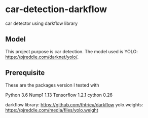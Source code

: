 # car-detection-darkflow
car detector using darkflow library

## Model

This project purpose is car detection. The model used is YOLO:  https://pjreddie.com/darknet/yolo/. 

## Prerequisite
These are the packages version I tested with 

 Python 3.6
 Nump1 1.13
 Tensorflow 1.2.1
 cython 0.26
 
 darkflow library: https://github.com/thtrieu/darkflow
 yolo.weights: https://pjreddie.com/media/files/yolo.weight
